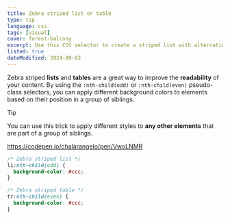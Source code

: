 ```yaml
---
title: Zebra striped list or table
type: tip
language: css
tags: [visual]
cover: forest-balcony
excerpt: Use this CSS selector to create a striped list with alternating background colors.
listed: true
dateModified: 2024-09-03
---
```


Zebra striped **lists** and **tables** are a great way to improve the **readability** of your content. By using the `:nth-child(odd)` or `:nth-child(even)` pseudo-class selectors, you can apply different background colors to elements based on their position in a group of siblings.

> [!TIP]
>
> You can use this trick to apply different styles to **any other elements** that are part of a group of siblings.

https://codepen.io/chalarangelo/pen/VwoLNMR

```css
/* Zebra striped list */
li:nth-child(odd) {
  background-color: #ccc;
}

/* Zebra striped table */
tr:nth-child(even) {
  background-color: #ccc;
}
```
